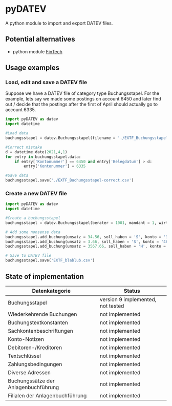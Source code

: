 # pyDATEV

A python module to import and export DATEV files.


## Potential alternatives 

* python module [FinTech](https://www.joonis.de/de/fintech/doc/)

## Usage examples

### Load, edit and save a DATEV file

Suppose we have a DATEV file of category type Buchungsstapel. For the example, lets say we made some postings on account 6450 and later find out / decide that the postings after the first of April should actually go to account 6335. 
```python
import pyDATEV as datev
import datetime

#Load data
buchungsstapel = datev.Buchungsstapel(filename = './EXTF_Buchungsstapel-incorrect.csv')

#Correct mistake
d = datetime.date(2021,4,1)
for entry in buchungsstapel.data:
    if entry['Kontonummer'] == 6450 and entry['Belegdatum'] > d:
        entry['Kontonummer'] = 6335

#Save data
buchungsstapel.save('./EXTF_Buchungsstapel-correct.csv')
```

### Create a new DATEV file

```python
import pyDATEV as datev
import datetime

#Create a buchungsstapel
buchungsstapel = datev.Buchungsstapel(berater = 1001, mandant = 1, wirtschaftsjahr_beginn = datetime.date(2021,1,1), sachkontennummernlänge = 4, datum_von = datetime.date(2021,1,1), datum_bis = datetime.date(2021,12,31))

# Add some nonsense data
buchungsstapel.add_buchung(umsatz = 34.56, soll_haben = 'S', konto = '3333', gegenkonto = '1111', belegdatum = datetime.datetime.today())
buchungsstapel.add_buchung(umsatz = 3.66, soll_haben = 'S', konto = '4683', gegenkonto = '9632', belegdatum = datetime.datetime.today())
buchungsstapel.add_buchung(umsatz = 3567.66, soll_haben = 'H', konto = '55555', gegenkonto = '66666', belegdatum = datetime.datetime.today())

# Save to DATEV file
buchungsstapel.save('EXTF_blablub.csv')
```


## State of implementation


| Datenkategorie                        | Status                   |
|---------------------------------------|--------------------------|
| Buchungsstapel                        | version 9 implemented, not tested  |
| Wiederkehrende Buchungen              | not implemented          |
| Buchungstextkonstanten                | not implemented          |
| Sachkontenbeschriftungen              | not implemented          |
| Konto-Notizen                         | not implemented          |
| Debitoren-/Kreditoren                 | not implemented          |
| Textschlüssel                         | not implemented          |
| Zahlungsbedingungen                   | not implemented          |
| Diverse Adressen                      | not implemented          |
| Buchungssätze der Anlagenbuchführung  | not implemented          |
| Filialen der Anlagenbuchführung       | not implemented          |

